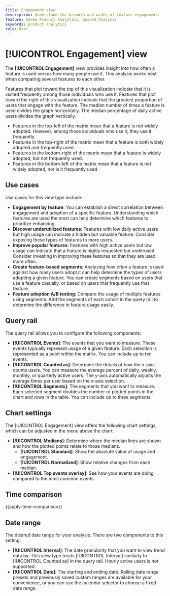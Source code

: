 ```yaml
---
title: Engagement view
description: Understand the breadth and width of feature engagement.
feature: Adobe Product Analytics, Guided Analysis
keywords: product analytics
role: User
---
```

# [!UICONTROL Engagement] view

The **[!UICONTROL Engagement]** view provides insight into how often a feature is used versus how many people use it. This analysis works best when comparing several features to each other.

Features that plot toward the top of this visualization indicate that it is visited frequently among those individuals who use it. Features that plot toward the right of this visualization indicate that the greatest proportion of users that engage with the feature. The median number of times a feature is used divides the graph horizontally. The median percentage of daily active users divides the graph vertically.

* Features in the top-left of the matrix mean that a feature is not widely adopted. However, among those individuals who use it, they use it frequently.
* Features in the top-right of the matrix mean that a feature is both widely adopted and frequently used.
* Features in the bottom-right of the matrix mean that a feature is widely adopted, but not frequently used.
* Features in the bottom-left of the matrix mean that a feature is not widely adopted, nor is it frequently used.

## Use cases

Use cases for this view type include:

* **Engagement by feature**: You can establish a direct correlation between engagement and adoption of a specific feature. Understanding which features are used the most can help determine which features to prioritize enhancing.
* **Discover underutilized features**: Features with low daily active users but high usage can indicate a hidden but valuable feature. Consider exposing these types of features to more users.
* **Improve popular features**: Features with high active users but low usage can indicate that a feature is highly requested but underused. Consider investing in improving these features so that they are used more often.
* **Create feature-based segments**: Analyzing how often a feature is used against how many users adopt it can help determine the types of users adopting a given feature. You can create segments based on users that use a feature casually, or based on users that frequently use that feature.
* **Feature adoption A/B testing**: Compare the usage of multiple features using segments. Add the segments of each cohort in the query rail to determine the difference in feature usage easily.

## Query rail

The query rail allows you to configure the following components:

* **[!UICONTROL Events]**: The events that you want to measure. These events typically represent usage of a given feature. Each selection is represented as a point within the matrix. You can include up to ten events.
* **[!UICONTROL Counted as]**: Determine the details of how the x-axis counts users. You can measure the average percent of daily, weekly, monthly, or quarterly active users. The y-axis automatically adjusts the average times per user based on the x-axis selection.
* **[!UICONTROL Segments]**: The segments that you want to measure. Each selected segment doubles the number of plotted points in the chart and rows in the table. You can include up to three segments.

## Chart settings

The [!UICONTROL Engagement] view offers the following chart settings, which can be adjusted in the menu above the chart:

* **[!UICONTROL Medians]**: Determine where the median lines are shown and how the plotted points relate to those medians.
  * **[!UICONTROL Standard]**: Show the absolute value of usage and engagement.
  * **[!UICONTROL Normalized]**: Show relative changes from each median.
* **[!UICONTROL Top events overlay]**: See how your events are doing compared to the most common events.

## Time comparison

{{apply-time-comparison}}

## Date range

The desired date range for your analysis. There are two components to this setting:

* **[!UICONTROL Interval]**: The date granularity that you want to view trend data by. This view type treats [!UICONTROL Interval] similarly to [!UICONTROL Counted as] in the query rail. Hourly active users is not supported.
* **[!UICONTROL Date]**: The starting and ending date. Rolling date range presets and previously saved custom ranges are available for your convenience, or you can use the calendar selector to choose a fixed date range.
